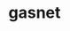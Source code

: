 ---
title: "gasnet"
layout: cache
categories: [package, develop]
meta: {"compilers": ["gcc@11.4.0", "intel-oneapi-compilers@2025.1.0"], "num_specs": 157, "num_specs_by_stack": {"e4s": 7, "e4s-neoverse-v2": 17, "e4s-oneapi": 53, "e4s-rocm-external": 81, "root": 157}, "oss": ["ubuntu22.04"], "platforms": ["linux"], "stacks": ["e4s", "e4s-neoverse-v2", "e4s-oneapi", "e4s-rocm-external", "root"], "targets": ["neoverse_v2", "x86_64_v3"], "versions": ["2024.5.0", "2025.2.0-snapshot", "2025.8.0"]}
spec_details: [{"compiler": "intel-oneapi-compilers@2025.1.0", "hash": "22eg5vpf6urbfp6z2fihg6r4qxluxnos", "os": "ubuntu22.04", "platform": "linux", "size": "-", "stacks": ["e4s-oneapi", "root"], "target": "x86_64_v3", "variants": ["build_system=generic", "conduits:=smp", "~cuda", "~debug", "~level_zero", "~rocm"], "versions": ["2025.2.0-snapshot"]}, {"compiler": "intel-oneapi-compilers@2025.1.0", "hash": "24vzedkltyiaw4dlecwkbfsk6fzpfelq", "os": "ubuntu22.04", "platform": "linux", "size": "-", "stacks": ["e4s-oneapi", "root"], "target": "x86_64_v3", "variants": ["build_system=generic", "commit=e2fdece76d86d7b4fa090fbff9b46eb98ce97177", "conduits:=smp", "~cuda", "~debug", "~level_zero", "~rocm"], "versions": ["2025.2.0-snapshot"]}, {"compiler": "intel-oneapi-compilers@2025.1.0", "hash": "25kua3fnxo63jjdd7ue2ggt2kzo6qg2w", "os": "ubuntu22.04", "platform": "linux", "size": "-", "stacks": ["e4s-oneapi", "root"], "target": "x86_64_v3", "variants": ["build_system=generic", "conduits:=smp", "~cuda", "~debug", "~level_zero", "~rocm"], "versions": ["2025.2.0-snapshot"]}, {"compiler": "gcc@11.4.0", "hash": "2afkfgywcfjuiemsddwiu27jlin3xhxe", "os": "ubuntu22.04", "platform": "linux", "size": "-", "stacks": ["e4s-rocm-external", "root"], "target": "x86_64_v3", "variants": ["amdgpu_target:=gfx908", "build_system=generic", "commit=e2fdece76d86d7b4fa090fbff9b46eb98ce97177", "conduits:=smp", "~cuda", "~debug", "~level_zero", "+rocm"], "versions": ["2025.2.0-snapshot"]}, {"compiler": "gcc@11.4.0", "hash": "2fxzuwrrq2vrzmciz5rmfwl5tdgd6pg3", "os": "ubuntu22.04", "platform": "linux", "size": "-", "stacks": ["e4s-rocm-external", "root"], "target": "x86_64_v3", "variants": ["amdgpu_target:=gfx90a", "build_system=generic", "conduits:=smp", "~cuda", "~debug", "~level_zero", "+rocm"], "versions": ["2025.2.0-snapshot"]}, {"compiler": "gcc@11.4.0", "hash": "2g22vfaq2fzdezhinowf3kozvyowemyn", "os": "ubuntu22.04", "platform": "linux", "size": "-", "stacks": ["e4s-neoverse-v2", "root"], "target": "neoverse_v2", "variants": ["build_system=generic", "conduits:=none", "~cuda", "~debug", "~level_zero", "~rocm"], "versions": ["2024.5.0"]}, {"compiler": "gcc@11.4.0", "hash": "2jikyksxpgysmpsug26xl3vof4eqbt3i", "os": "ubuntu22.04", "platform": "linux", "size": "-", "stacks": ["e4s-neoverse-v2", "root"], "target": "neoverse_v2", "variants": ["build_system=generic", "conduits:=none", "~cuda", "~debug", "~level_zero", "~rocm"], "versions": ["2024.5.0"]}, {"compiler": "gcc@11.4.0", "hash": "2lcr5zxu73p2euuidkehrnt2gbze4azf", "os": "ubuntu22.04", "platform": "linux", "size": "-", "stacks": ["e4s-rocm-external", "root"], "target": "x86_64_v3", "variants": ["amdgpu_target:=gfx90a", "build_system=generic", "conduits:=smp", "~cuda", "~debug", "~level_zero", "+rocm"], "versions": ["2025.8.0"]}, {"compiler": "gcc@11.4.0", "hash": "2prqf3pnkrl3m4uq66nr2xxmix43hwky", "os": "ubuntu22.04", "platform": "linux", "size": "-", "stacks": ["e4s-rocm-external", "root"], "target": "x86_64_v3", "variants": ["amdgpu_target:=gfx90a", "build_system=generic", "commit=e2fdece76d86d7b4fa090fbff9b46eb98ce97177", "conduits:=smp", "~cuda", "~debug", "~level_zero", "+rocm"], "versions": ["2025.2.0-snapshot"]}, {"compiler": "gcc@11.4.0", "hash": "2ryzxijriyty3ltsqt2opwqyku25p7b2", "os": "ubuntu22.04", "platform": "linux", "size": "-", "stacks": ["e4s-rocm-external", "root"], "target": "x86_64_v3", "variants": ["amdgpu_target:=gfx908", "build_system=generic", "conduits:=smp", "~cuda", "~debug", "~level_zero", "+rocm"], "versions": ["2025.2.0-snapshot"]}, {"compiler": "gcc@11.4.0", "hash": "2uidz3o63pt6kh23d6fn6tq2ebjcj5o4", "os": "ubuntu22.04", "platform": "linux", "size": "-", "stacks": ["e4s-neoverse-v2", "root"], "target": "neoverse_v2", "variants": ["build_system=generic", "conduits:=none", "~cuda", "~debug", "~level_zero", "~rocm"], "versions": ["2024.5.0"]}, {"compiler": "intel-oneapi-compilers@2025.1.0", "hash": "2ym76m6e5q3zi4yexdtiomhaqs2r5yph", "os": "ubuntu22.04", "platform": "linux", "size": "-", "stacks": ["e4s-oneapi", "root"], "target": "x86_64_v3", "variants": ["build_system=generic", "conduits:=none", "~cuda", "~debug", "~level_zero", "~rocm"], "versions": ["2024.5.0"]}, {"compiler": "intel-oneapi-compilers@2025.1.0", "hash": "3guicxwfefgs3zybvifl5bl22fbo7xe5", "os": "ubuntu22.04", "platform": "linux", "size": "-", "stacks": ["e4s-oneapi", "root"], "target": "x86_64_v3", "variants": ["build_system=generic", "conduits:=none", "~cuda", "~debug", "~level_zero", "~rocm"], "versions": ["2024.5.0"]}, {"compiler": "gcc@11.4.0", "hash": "3se32jlebkbaauiatneaibt2nvk56dt6", "os": "ubuntu22.04", "platform": "linux", "size": "-", "stacks": ["e4s", "root"], "target": "x86_64_v3", "variants": ["amdgpu_target:=gfx90a", "build_system=generic", "conduits:=smp", "~cuda", "~debug", "~level_zero", "+rocm"], "versions": ["2025.8.0"]}, {"compiler": "gcc@11.4.0", "hash": "3ulssyjdjdie5z25sgw3iijhk4v27nty", "os": "ubuntu22.04", "platform": "linux", "size": "-", "stacks": ["e4s-rocm-external", "root"], "target": "x86_64_v3", "variants": ["amdgpu_target:=gfx908", "build_system=generic", "conduits:=smp", "~cuda", "~debug", "~level_zero", "+rocm"], "versions": ["2025.2.0-snapshot"]}, {"compiler": "gcc@11.4.0", "hash": "3vddnyvdn4pojuhl55baliolmblkjdvt", "os": "ubuntu22.04", "platform": "linux", "size": "-", "stacks": ["e4s-rocm-external", "root"], "target": "x86_64_v3", "variants": ["amdgpu_target:=gfx908", "build_system=generic", "conduits:=smp", "~cuda", "~debug", "~level_zero", "+rocm"], "versions": ["2025.8.0"]}, {"compiler": "gcc@11.4.0", "hash": "3y3tjetfhjonykw5sqtwmq32f664hrli", "os": "ubuntu22.04", "platform": "linux", "size": "-", "stacks": ["e4s-rocm-external", "root"], "target": "x86_64_v3", "variants": ["amdgpu_target:=gfx90a", "build_system=generic", "conduits:=smp", "~cuda", "~debug", "~level_zero", "+rocm"], "versions": ["2025.2.0-snapshot"]}, {"compiler": "intel-oneapi-compilers@2025.1.0", "hash": "47t4rfybljwbvq3zt67eqgsbg5d7yhrr", "os": "ubuntu22.04", "platform": "linux", "size": "-", "stacks": ["e4s-oneapi", "root"], "target": "x86_64_v3", "variants": ["build_system=generic", "conduits:=none", "~cuda", "~debug", "~level_zero", "~rocm"], "versions": ["2024.5.0"]}, {"compiler": "gcc@11.4.0", "hash": "4a4j6t2ad6mfqdc2tzvkphzmbd2wl3g5", "os": "ubuntu22.04", "platform": "linux", "size": "-", "stacks": ["e4s-rocm-external", "root"], "target": "x86_64_v3", "variants": ["build_system=generic", "conduits:=none", "~cuda", "~debug", "~level_zero", "~rocm"], "versions": ["2024.5.0"]}, {"compiler": "gcc@11.4.0", "hash": "4baggkkhn7sef3vr3ngdd5mc4quf5ouw", "os": "ubuntu22.04", "platform": "linux", "size": "-", "stacks": ["e4s-rocm-external", "root"], "target": "x86_64_v3", "variants": ["amdgpu_target:=gfx908", "build_system=generic", "conduits:=smp", "~cuda", "~debug", "~level_zero", "+rocm"], "versions": ["2025.2.0-snapshot"]}, {"compiler": "gcc@11.4.0", "hash": "4vnv2eehqm66gyd4btoxpoj3pazt7kue", "os": "ubuntu22.04", "platform": "linux", "size": "-", "stacks": ["e4s-rocm-external", "root"], "target": "x86_64_v3", "variants": ["amdgpu_target:=gfx90a", "build_system=generic", "commit=e2fdece76d86d7b4fa090fbff9b46eb98ce97177", "conduits:=smp", "~cuda", "~debug", "~level_zero", "+rocm"], "versions": ["2025.2.0-snapshot"]}, {"compiler": "gcc@11.4.0", "hash": "4wpstmncu2v6xrcfiukdcy2h5jnsagiq", "os": "ubuntu22.04", "platform": "linux", "size": "-", "stacks": ["e4s-rocm-external", "root"], "target": "x86_64_v3", "variants": ["amdgpu_target:=gfx90a", "build_system=generic", "commit=e2fdece76d86d7b4fa090fbff9b46eb98ce97177", "conduits:=smp", "~cuda", "~debug", "~level_zero", "+rocm"], "versions": ["2025.2.0-snapshot"]}, {"compiler": "gcc@11.4.0", "hash": "4wuf54pcecefz6fbc6bwviqeygdhnvs4", "os": "ubuntu22.04", "platform": "linux", "size": "-", "stacks": ["e4s-rocm-external", "root"], "target": "x86_64_v3", "variants": ["amdgpu_target:=gfx908", "build_system=generic", "commit=e2fdece76d86d7b4fa090fbff9b46eb98ce97177", "conduits:=smp", "~cuda", "~debug", "~level_zero", "+rocm"], "versions": ["2025.2.0-snapshot"]}, {"compiler": "gcc@11.4.0", "hash": "5mxvbdfo4qxnluamvkgrvlwis54dzfyz", "os": "ubuntu22.04", "platform": "linux", "size": "-", "stacks": ["e4s-rocm-external", "root"], "target": "x86_64_v3", "variants": ["amdgpu_target:=gfx908", "build_system=generic", "conduits:=smp", "~cuda", "~debug", "~level_zero", "+rocm"], "versions": ["2025.2.0-snapshot"]}, {"compiler": "gcc@11.4.0", "hash": "5nhpxo27yi6ozpcdiwohwjo7fct232os", "os": "ubuntu22.04", "platform": "linux", "size": "-", "stacks": ["e4s-rocm-external", "root"], "target": "x86_64_v3", "variants": ["build_system=generic", "conduits:=none", "~cuda", "~debug", "~level_zero", "~rocm"], "versions": ["2024.5.0"]}, {"compiler": "gcc@11.4.0", "hash": "5wm3s6zbs4ub4cufe3o5iy4i2s4uite2", "os": "ubuntu22.04", "platform": "linux", "size": "-", "stacks": ["e4s-rocm-external", "root"], "target": "x86_64_v3", "variants": ["amdgpu_target:=gfx908", "build_system=generic", "conduits:=smp", "~cuda", "~debug", "~level_zero", "+rocm"], "versions": ["2025.8.0"]}, {"compiler": "intel-oneapi-compilers@2025.1.0", "hash": "5wwe267yqigcuepsh7az56mxwxgqxsyu", "os": "ubuntu22.04", "platform": "linux", "size": "-", "stacks": ["e4s-oneapi", "root"], "target": "x86_64_v3", "variants": ["build_system=generic", "conduits:=none", "~cuda", "~debug", "~level_zero", "~rocm"], "versions": ["2024.5.0"]}, {"compiler": "intel-oneapi-compilers@2025.1.0", "hash": "63su75wxgyaerbg2jztme5r74cpzdh35", "os": "ubuntu22.04", "platform": "linux", "size": "-", "stacks": ["e4s-oneapi", "root"], "target": "x86_64_v3", "variants": ["build_system=generic", "commit=e2fdece76d86d7b4fa090fbff9b46eb98ce97177", "conduits:=smp", "~cuda", "~debug", "~level_zero", "~rocm"], "versions": ["2025.2.0-snapshot"]}, {"compiler": "intel-oneapi-compilers@2025.1.0", "hash": "63wkrjjzbuzmq7zy62ldxjapapx7nzxv", "os": "ubuntu22.04", "platform": "linux", "size": "-", "stacks": ["e4s-oneapi", "root"], "target": "x86_64_v3", "variants": ["build_system=generic", "conduits:=smp", "~cuda", "~debug", "~level_zero", "~rocm"], "versions": ["2025.2.0-snapshot"]}, {"compiler": "gcc@11.4.0", "hash": "65vqy4mnhz4o6llacmztm4gylk44wxo2", "os": "ubuntu22.04", "platform": "linux", "size": "-", "stacks": ["e4s-rocm-external", "root"], "target": "x86_64_v3", "variants": ["amdgpu_target:=gfx908", "build_system=generic", "commit=e2fdece76d86d7b4fa090fbff9b46eb98ce97177", "conduits:=smp", "~cuda", "~debug", "~level_zero", "+rocm"], "versions": ["2025.2.0-snapshot"]}, {"compiler": "gcc@11.4.0", "hash": "6ac6zxn24edmjmimcvlyzmu3rmjxmotq", "os": "ubuntu22.04", "platform": "linux", "size": "-", "stacks": ["e4s-rocm-external", "root"], "target": "x86_64_v3", "variants": ["build_system=generic", "conduits:=none", "~cuda", "~debug", "~level_zero", "~rocm"], "versions": ["2024.5.0"]}, {"compiler": "gcc@11.4.0", "hash": "6bncrt5htzn32dhdxikvzebv5flqxph5", "os": "ubuntu22.04", "platform": "linux", "size": "-", "stacks": ["e4s-rocm-external", "root"], "target": "x86_64_v3", "variants": ["amdgpu_target:=gfx90a", "build_system=generic", "commit=e2fdece76d86d7b4fa090fbff9b46eb98ce97177", "conduits:=smp", "~cuda", "~debug", "~level_zero", "+rocm"], "versions": ["2025.2.0-snapshot"]}, {"compiler": "gcc@11.4.0", "hash": "6c3moix75wme5cvldjcppelrxhxkxpbr", "os": "ubuntu22.04", "platform": "linux", "size": "-", "stacks": ["e4s-rocm-external", "root"], "target": "x86_64_v3", "variants": ["amdgpu_target:=gfx908", "build_system=generic", "commit=e2fdece76d86d7b4fa090fbff9b46eb98ce97177", "conduits:=smp", "~cuda", "~debug", "~level_zero", "+rocm"], "versions": ["2025.2.0-snapshot"]}, {"compiler": "gcc@11.4.0", "hash": "6pe7blq2bqpb7e6s2ztur2hlzuu3qszm", "os": "ubuntu22.04", "platform": "linux", "size": "-", "stacks": ["e4s-rocm-external", "root"], "target": "x86_64_v3", "variants": ["amdgpu_target:=gfx90a", "build_system=generic", "conduits:=smp", "~cuda", "~debug", "~level_zero", "+rocm"], "versions": ["2025.8.0"]}, {"compiler": "intel-oneapi-compilers@2025.1.0", "hash": "6pmhf7uzfv4ak3xdzdzyqk4ryi63o2s4", "os": "ubuntu22.04", "platform": "linux", "size": "-", "stacks": ["e4s-oneapi", "root"], "target": "x86_64_v3", "variants": ["build_system=generic", "conduits:=none", "~cuda", "~debug", "~level_zero", "~rocm"], "versions": ["2024.5.0"]}, {"compiler": "gcc@11.4.0", "hash": "7vzj3liozhuwxjsnne2gv5zdf7ff4lbs", "os": "ubuntu22.04", "platform": "linux", "size": "-", "stacks": ["e4s-rocm-external", "root"], "target": "x86_64_v3", "variants": ["amdgpu_target:=gfx90a", "build_system=generic", "conduits:=smp", "~cuda", "~debug", "~level_zero", "+rocm"], "versions": ["2025.2.0-snapshot"]}, {"compiler": "intel-oneapi-compilers@2025.1.0", "hash": "a5hipchtueezgassdbl3hcaddtxoz6wp", "os": "ubuntu22.04", "platform": "linux", "size": "-", "stacks": ["e4s-oneapi", "root"], "target": "x86_64_v3", "variants": ["build_system=generic", "conduits:=smp", "~cuda", "~debug", "~level_zero", "~rocm"], "versions": ["2025.2.0-snapshot"]}, {"compiler": "gcc@11.4.0", "hash": "a6bwpodjapbny2tbi7uhytsrmqfq6nh3", "os": "ubuntu22.04", "platform": "linux", "size": "-", "stacks": ["e4s-rocm-external", "root"], "target": "x86_64_v3", "variants": ["amdgpu_target:=gfx90a", "build_system=generic", "commit=e2fdece76d86d7b4fa090fbff9b46eb98ce97177", "conduits:=smp", "~cuda", "~debug", "~level_zero", "+rocm"], "versions": ["2025.2.0-snapshot"]}, {"compiler": "intel-oneapi-compilers@2025.1.0", "hash": "ab2n3mmnwxtvaqznccbkq73w256jak7e", "os": "ubuntu22.04", "platform": "linux", "size": "-", "stacks": ["e4s-oneapi", "root"], "target": "x86_64_v3", "variants": ["build_system=generic", "conduits:=none", "~cuda", "~debug", "~level_zero", "~rocm"], "versions": ["2024.5.0"]}, {"compiler": "gcc@11.4.0", "hash": "afljjyfda7xxaelac42ztfypf2cgopk6", "os": "ubuntu22.04", "platform": "linux", "size": "-", "stacks": ["e4s-rocm-external", "root"], "target": "x86_64_v3", "variants": ["amdgpu_target:=gfx90a", "build_system=generic", "conduits:=smp", "~cuda", "~debug", "~level_zero", "+rocm"], "versions": ["2025.2.0-snapshot"]}, {"compiler": "intel-oneapi-compilers@2025.1.0", "hash": "atqmdfrfbvlq2kgpu63rdyegqkjywfxv", "os": "ubuntu22.04", "platform": "linux", "size": "-", "stacks": ["e4s-oneapi", "root"], "target": "x86_64_v3", "variants": ["build_system=generic", "commit=e2fdece76d86d7b4fa090fbff9b46eb98ce97177", "conduits:=smp", "~cuda", "~debug", "~level_zero", "~rocm"], "versions": ["2025.2.0-snapshot"]}, {"compiler": "gcc@11.4.0", "hash": "bixtt3v2g4dnrwu2ndyibqzwoner2e27", "os": "ubuntu22.04", "platform": "linux", "size": "-", "stacks": ["e4s-neoverse-v2", "root"], "target": "neoverse_v2", "variants": ["build_system=generic", "conduits:=none", "~cuda", "~debug", "~level_zero", "~rocm"], "versions": ["2024.5.0"]}, {"compiler": "gcc@11.4.0", "hash": "bkw7alsrdxajuc5xctnkjiovgyi6rulv", "os": "ubuntu22.04", "platform": "linux", "size": "-", "stacks": ["e4s-rocm-external", "root"], "target": "x86_64_v3", "variants": ["amdgpu_target:=gfx90a", "build_system=generic", "conduits:=smp", "~cuda", "~debug", "~level_zero", "+rocm"], "versions": ["2025.2.0-snapshot"]}, {"compiler": "gcc@11.4.0", "hash": "bua7h7ww5hmcnksm4qjxzgej6tzsnxz5", "os": "ubuntu22.04", "platform": "linux", "size": "-", "stacks": ["e4s-rocm-external", "root"], "target": "x86_64_v3", "variants": ["amdgpu_target:=gfx90a", "build_system=generic", "conduits:=smp", "~cuda", "~debug", "~level_zero", "+rocm"], "versions": ["2025.8.0"]}, {"compiler": "intel-oneapi-compilers@2025.1.0", "hash": "bvbwnpva73m4z5i2c6a54wuaqfmrh4vc", "os": "ubuntu22.04", "platform": "linux", "size": "-", "stacks": ["e4s-oneapi", "root"], "target": "x86_64_v3", "variants": ["build_system=generic", "conduits:=smp", "~cuda", "~debug", "~level_zero", "~rocm"], "versions": ["2025.8.0"]}, {"compiler": "gcc@11.4.0", "hash": "c3cdgodr2dfzva7blwjaenkogros7vs4", "os": "ubuntu22.04", "platform": "linux", "size": "-", "stacks": ["e4s-rocm-external", "root"], "target": "x86_64_v3", "variants": ["amdgpu_target:=gfx908", "build_system=generic", "commit=e2fdece76d86d7b4fa090fbff9b46eb98ce97177", "conduits:=smp", "~cuda", "~debug", "~level_zero", "+rocm"], "versions": ["2025.2.0-snapshot"]}, {"compiler": "intel-oneapi-compilers@2025.1.0", "hash": "cjzfwqk4mm5pbx45mrjvd44ec4p4aavh", "os": "ubuntu22.04", "platform": "linux", "size": "-", "stacks": ["e4s-oneapi", "root"], "target": "x86_64_v3", "variants": ["build_system=generic", "conduits:=none", "~cuda", "~debug", "~level_zero", "~rocm"], "versions": ["2024.5.0"]}, {"compiler": "intel-oneapi-compilers@2025.1.0", "hash": "cmctguxvaquy3zxj4mn36cv2f5lrrexp", "os": "ubuntu22.04", "platform": "linux", "size": "-", "stacks": ["e4s-oneapi", "root"], "target": "x86_64_v3", "variants": ["build_system=generic", "conduits:=none", "~cuda", "~debug", "~level_zero", "~rocm"], "versions": ["2024.5.0"]}, {"compiler": "intel-oneapi-compilers@2025.1.0", "hash": "cnvdz26rsbfhfyxrmxffqkpyrnn264vk", "os": "ubuntu22.04", "platform": "linux", "size": "-", "stacks": ["e4s-oneapi", "root"], "target": "x86_64_v3", "variants": ["build_system=generic", "conduits:=none", "~cuda", "~debug", "~level_zero", "~rocm"], "versions": ["2024.5.0"]}, {"compiler": "gcc@11.4.0", "hash": "cy45hix5lwata6vh2kxqwvqcxclxkgs5", "os": "ubuntu22.04", "platform": "linux", "size": "-", "stacks": ["e4s-neoverse-v2", "root"], "target": "neoverse_v2", "variants": ["build_system=generic", "conduits:=none", "~cuda", "~debug", "~level_zero", "~rocm"], "versions": ["2024.5.0"]}, {"compiler": "intel-oneapi-compilers@2025.1.0", "hash": "d3gxizyxtbsfzqwcs3b4dofbsfil5klj", "os": "ubuntu22.04", "platform": "linux", "size": "-", "stacks": ["e4s-oneapi", "root"], "target": "x86_64_v3", "variants": ["build_system=generic", "conduits:=none", "~cuda", "~debug", "~level_zero", "~rocm"], "versions": ["2024.5.0"]}, {"compiler": "intel-oneapi-compilers@2025.1.0", "hash": "dgag3rmf4tncvmkjakvos5ttwjefvogo", "os": "ubuntu22.04", "platform": "linux", "size": "-", "stacks": ["e4s-oneapi", "root"], "target": "x86_64_v3", "variants": ["build_system=generic", "conduits:=none", "~cuda", "~debug", "~level_zero", "~rocm"], "versions": ["2024.5.0"]}, {"compiler": "gcc@11.4.0", "hash": "djc47hnkypmewuwgcab67qczx3veccpj", "os": "ubuntu22.04", "platform": "linux", "size": "-", "stacks": ["e4s-rocm-external", "root"], "target": "x86_64_v3", "variants": ["amdgpu_target:=gfx908", "build_system=generic", "commit=e2fdece76d86d7b4fa090fbff9b46eb98ce97177", "conduits:=smp", "~cuda", "~debug", "~level_zero", "+rocm"], "versions": ["2025.2.0-snapshot"]}, {"compiler": "gcc@11.4.0", "hash": "douwcszzz4wki5btsokwlhu32dqyhnmb", "os": "ubuntu22.04", "platform": "linux", "size": "-", "stacks": ["e4s-rocm-external", "root"], "target": "x86_64_v3", "variants": ["build_system=generic", "conduits:=none", "~cuda", "~debug", "~level_zero", "~rocm"], "versions": ["2024.5.0"]}, {"compiler": "gcc@11.4.0", "hash": "dxq36243jchcssiepww3ur2fdz7yh5cl", "os": "ubuntu22.04", "platform": "linux", "size": "-", "stacks": ["e4s-neoverse-v2", "root"], "target": "neoverse_v2", "variants": ["build_system=generic", "conduits:=none", "~cuda", "~debug", "~level_zero", "~rocm"], "versions": ["2024.5.0"]}, {"compiler": "gcc@11.4.0", "hash": "emooddm5b3hdf2satfaabcfko3k2wzdq", "os": "ubuntu22.04", "platform": "linux", "size": "-", "stacks": ["e4s-rocm-external", "root"], "target": "x86_64_v3", "variants": ["amdgpu_target:=gfx908", "build_system=generic", "conduits:=smp", "~cuda", "~debug", "~level_zero", "+rocm"], "versions": ["2025.2.0-snapshot"]}, {"compiler": "gcc@11.4.0", "hash": "erwxpu3jivgytss2wt4lfzt5jad3dccr", "os": "ubuntu22.04", "platform": "linux", "size": "-", "stacks": ["e4s-rocm-external", "root"], "target": "x86_64_v3", "variants": ["amdgpu_target:=gfx90a", "build_system=generic", "conduits:=smp", "~cuda", "~debug", "~level_zero", "+rocm"], "versions": ["2025.2.0-snapshot"]}, {"compiler": "gcc@11.4.0", "hash": "fgjci7jr5ujqkiijrb373brmgp5j7ub5", "os": "ubuntu22.04", "platform": "linux", "size": "-", "stacks": ["e4s-neoverse-v2", "root"], "target": "neoverse_v2", "variants": ["build_system=generic", "conduits:=none", "~cuda", "~debug", "~level_zero", "~rocm"], "versions": ["2024.5.0"]}, {"compiler": "gcc@11.4.0", "hash": "fo6amwvwxbnbcaeljsalphf6c74nlyr6", "os": "ubuntu22.04", "platform": "linux", "size": "-", "stacks": ["e4s-rocm-external", "root"], "target": "x86_64_v3", "variants": ["build_system=generic", "conduits:=none", "~cuda", "~debug", "~level_zero", "~rocm"], "versions": ["2024.5.0"]}, {"compiler": "intel-oneapi-compilers@2025.1.0", "hash": "fomb475kdmszu3bwtus4oaiastgpmgwo", "os": "ubuntu22.04", "platform": "linux", "size": "-", "stacks": ["e4s-oneapi", "root"], "target": "x86_64_v3", "variants": ["build_system=generic", "commit=e2fdece76d86d7b4fa090fbff9b46eb98ce97177", "conduits:=smp", "~cuda", "~debug", "~level_zero", "~rocm"], "versions": ["2025.2.0-snapshot"]}, {"compiler": "gcc@11.4.0", "hash": "fvci6fylxqpuc3zmje33zmrd4hmbjjio", "os": "ubuntu22.04", "platform": "linux", "size": "-", "stacks": ["e4s-rocm-external", "root"], "target": "x86_64_v3", "variants": ["build_system=generic", "conduits:=none", "~cuda", "~debug", "~level_zero", "~rocm"], "versions": ["2024.5.0"]}, {"compiler": "gcc@11.4.0", "hash": "geglm7eoy6vjl22d7hfzfljykhku4dnz", "os": "ubuntu22.04", "platform": "linux", "size": "-", "stacks": ["e4s", "root"], "target": "x86_64_v3", "variants": ["amdgpu_target:=gfx90a", "build_system=generic", "conduits:=smp", "~cuda", "~debug", "~level_zero", "+rocm"], "versions": ["2025.8.0"]}, {"compiler": "gcc@11.4.0", "hash": "gmlbowpzcqlkbz3hycvv3l7h7mhpkuix", "os": "ubuntu22.04", "platform": "linux", "size": "-", "stacks": ["e4s-rocm-external", "root"], "target": "x86_64_v3", "variants": ["build_system=generic", "conduits:=none", "~cuda", "~debug", "~level_zero", "~rocm"], "versions": ["2024.5.0"]}, {"compiler": "intel-oneapi-compilers@2025.1.0", "hash": "gnlvny3kokd3jnrtv4sluifmyr5mgzlt", "os": "ubuntu22.04", "platform": "linux", "size": "-", "stacks": ["e4s-oneapi", "root"], "target": "x86_64_v3", "variants": ["build_system=generic", "conduits:=smp", "~cuda", "~debug", "~level_zero", "~rocm"], "versions": ["2025.2.0-snapshot"]}, {"compiler": "gcc@11.4.0", "hash": "gphvglplmebukjktftfzqc2tvimoi57g", "os": "ubuntu22.04", "platform": "linux", "size": "-", "stacks": ["e4s-rocm-external", "root"], "target": "x86_64_v3", "variants": ["build_system=generic", "conduits:=none", "~cuda", "~debug", "~level_zero", "~rocm"], "versions": ["2024.5.0"]}, {"compiler": "gcc@11.4.0", "hash": "gpquhqu7c4oprtzkmrt3y5xannis4hqh", "os": "ubuntu22.04", "platform": "linux", "size": "-", "stacks": ["e4s-neoverse-v2", "root"], "target": "neoverse_v2", "variants": ["build_system=generic", "conduits:=none", "~cuda", "~debug", "~level_zero", "~rocm"], "versions": ["2024.5.0"]}, {"compiler": "gcc@11.4.0", "hash": "hu3wc6jkcxzca3kreqv5a5uo23d25b24", "os": "ubuntu22.04", "platform": "linux", "size": "-", "stacks": ["e4s-rocm-external", "root"], "target": "x86_64_v3", "variants": ["build_system=generic", "conduits:=none", "~cuda", "~debug", "~level_zero", "~rocm"], "versions": ["2024.5.0"]}, {"compiler": "intel-oneapi-compilers@2025.1.0", "hash": "hufgyl4bpqocrkktkmlr32e3mmus6hvi", "os": "ubuntu22.04", "platform": "linux", "size": "-", "stacks": ["e4s-oneapi", "root"], "target": "x86_64_v3", "variants": ["build_system=generic", "conduits:=smp", "~cuda", "~debug", "~level_zero", "~rocm"], "versions": ["2025.2.0-snapshot"]}, {"compiler": "gcc@11.4.0", "hash": "hz5xba3ihp2pv2qh2qtpjhbhomf4ev3p", "os": "ubuntu22.04", "platform": "linux", "size": "-", "stacks": ["e4s-rocm-external", "root"], "target": "x86_64_v3", "variants": ["amdgpu_target:=gfx908", "build_system=generic", "conduits:=smp", "~cuda", "~debug", "~level_zero", "+rocm"], "versions": ["2025.2.0-snapshot"]}, {"compiler": "intel-oneapi-compilers@2025.1.0", "hash": "ip5zecc5fkg7pvw7utafzorj4zhfszie", "os": "ubuntu22.04", "platform": "linux", "size": "-", "stacks": ["e4s-oneapi", "root"], "target": "x86_64_v3", "variants": ["build_system=generic", "conduits:=smp", "~cuda", "~debug", "~level_zero", "~rocm"], "versions": ["2025.2.0-snapshot"]}, {"compiler": "intel-oneapi-compilers@2025.1.0", "hash": "iqewqspfk7jwxfan2ify7ymfpt6e5hbn", "os": "ubuntu22.04", "platform": "linux", "size": "-", "stacks": ["e4s-oneapi", "root"], "target": "x86_64_v3", "variants": ["build_system=generic", "conduits:=none", "~cuda", "~debug", "~level_zero", "~rocm"], "versions": ["2024.5.0"]}, {"compiler": "intel-oneapi-compilers@2025.1.0", "hash": "j2i5iofhyh4q5xhqf3ys344x5x2rtst6", "os": "ubuntu22.04", "platform": "linux", "size": "-", "stacks": ["e4s-oneapi", "root"], "target": "x86_64_v3", "variants": ["build_system=generic", "commit=e2fdece76d86d7b4fa090fbff9b46eb98ce97177", "conduits:=smp", "~cuda", "~debug", "~level_zero", "~rocm"], "versions": ["2025.2.0-snapshot"]}, {"compiler": "intel-oneapi-compilers@2025.1.0", "hash": "j3rlskcy2xwk43fp3qj5inw74oztzfpl", "os": "ubuntu22.04", "platform": "linux", "size": "-", "stacks": ["e4s-oneapi", "root"], "target": "x86_64_v3", "variants": ["build_system=generic", "conduits:=smp", "~cuda", "~debug", "~level_zero", "~rocm"], "versions": ["2025.2.0-snapshot"]}, {"compiler": "gcc@11.4.0", "hash": "j7ck2424hgjxvhlasyfzkn3tbdhbz6dd", "os": "ubuntu22.04", "platform": "linux", "size": "-", "stacks": ["e4s-rocm-external", "root"], "target": "x86_64_v3", "variants": ["build_system=generic", "conduits:=none", "~cuda", "~debug", "~level_zero", "~rocm"], "versions": ["2024.5.0"]}, {"compiler": "gcc@11.4.0", "hash": "jhcoqik2sj2tctxszm22febgg3onezlg", "os": "ubuntu22.04", "platform": "linux", "size": "-", "stacks": ["e4s-rocm-external", "root"], "target": "x86_64_v3", "variants": ["build_system=generic", "conduits:=none", "~cuda", "~debug", "~level_zero", "~rocm"], "versions": ["2024.5.0"]}, {"compiler": "intel-oneapi-compilers@2025.1.0", "hash": "k2fjsftedqdyxfk3ofkkwy5vvdtqzqzp", "os": "ubuntu22.04", "platform": "linux", "size": "-", "stacks": ["e4s-oneapi", "root"], "target": "x86_64_v3", "variants": ["build_system=generic", "commit=e2fdece76d86d7b4fa090fbff9b46eb98ce97177", "conduits:=smp", "~cuda", "~debug", "~level_zero", "~rocm"], "versions": ["2025.2.0-snapshot"]}, {"compiler": "intel-oneapi-compilers@2025.1.0", "hash": "kfdy5nlgw4flc3fifdx2gwu25invhxvi", "os": "ubuntu22.04", "platform": "linux", "size": "-", "stacks": ["e4s-oneapi", "root"], "target": "x86_64_v3", "variants": ["build_system=generic", "conduits:=none", "~cuda", "~debug", "~level_zero", "~rocm"], "versions": ["2024.5.0"]}, {"compiler": "gcc@11.4.0", "hash": "kfryxnwxnmz3skjstkhejar2xci5zz2s", "os": "ubuntu22.04", "platform": "linux", "size": "-", "stacks": ["e4s-neoverse-v2", "root"], "target": "neoverse_v2", "variants": ["build_system=generic", "conduits:=none", "~cuda", "~debug", "~level_zero", "~rocm"], "versions": ["2025.8.0"]}, {"compiler": "intel-oneapi-compilers@2025.1.0", "hash": "kmwdxmqwslc5o5yorzqeggco6sdid674", "os": "ubuntu22.04", "platform": "linux", "size": "-", "stacks": ["e4s-oneapi", "root"], "target": "x86_64_v3", "variants": ["build_system=generic", "conduits:=smp", "~cuda", "~debug", "~level_zero", "~rocm"], "versions": ["2025.2.0-snapshot"]}, {"compiler": "gcc@11.4.0", "hash": "kri7suwxvh3qzyodn3dgqtacmxutdqbr", "os": "ubuntu22.04", "platform": "linux", "size": "-", "stacks": ["e4s-neoverse-v2", "root"], "target": "neoverse_v2", "variants": ["build_system=generic", "conduits:=none", "~cuda", "~debug", "~level_zero", "~rocm"], "versions": ["2024.5.0"]}, {"compiler": "gcc@11.4.0", "hash": "ljpaq65clbmd4rxq6pxymbajhmpsgbyz", "os": "ubuntu22.04", "platform": "linux", "size": "-", "stacks": ["e4s-rocm-external", "root"], "target": "x86_64_v3", "variants": ["amdgpu_target:=gfx908", "build_system=generic", "conduits:=smp", "~cuda", "~debug", "~level_zero", "+rocm"], "versions": ["2025.2.0-snapshot"]}, {"compiler": "intel-oneapi-compilers@2025.1.0", "hash": "llqlguepeljqd65hazaraw7szdrmhjkr", "os": "ubuntu22.04", "platform": "linux", "size": "-", "stacks": ["e4s-oneapi", "root"], "target": "x86_64_v3", "variants": ["build_system=generic", "conduits:=none", "~cuda", "~debug", "~level_zero", "~rocm"], "versions": ["2024.5.0"]}, {"compiler": "gcc@11.4.0", "hash": "lplr63bztet3ch7fkbx3xawb537lfcc2", "os": "ubuntu22.04", "platform": "linux", "size": "-", "stacks": ["e4s-rocm-external", "root"], "target": "x86_64_v3", "variants": ["amdgpu_target:=gfx908", "build_system=generic", "conduits:=smp", "~cuda", "~debug", "~level_zero", "+rocm"], "versions": ["2025.2.0-snapshot"]}, {"compiler": "intel-oneapi-compilers@2025.1.0", "hash": "ltshkg37ernmu2nxblfidfkk73ojvtnl", "os": "ubuntu22.04", "platform": "linux", "size": "-", "stacks": ["e4s-oneapi", "root"], "target": "x86_64_v3", "variants": ["build_system=generic", "conduits:=smp", "~cuda", "~debug", "~level_zero", "~rocm"], "versions": ["2025.2.0-snapshot"]}, {"compiler": "gcc@11.4.0", "hash": "lturkqn43qlk4ac7ojevdpjohogzlv4j", "os": "ubuntu22.04", "platform": "linux", "size": "-", "stacks": ["e4s-rocm-external", "root"], "target": "x86_64_v3", "variants": ["amdgpu_target:=gfx908", "build_system=generic", "commit=e2fdece76d86d7b4fa090fbff9b46eb98ce97177", "conduits:=smp", "~cuda", "~debug", "~level_zero", "+rocm"], "versions": ["2025.2.0-snapshot"]}, {"compiler": "intel-oneapi-compilers@2025.1.0", "hash": "lynhtefgwneyl4bawk43unu5qk3p6ibu", "os": "ubuntu22.04", "platform": "linux", "size": "-", "stacks": ["e4s-oneapi", "root"], "target": "x86_64_v3", "variants": ["build_system=generic", "commit=e2fdece76d86d7b4fa090fbff9b46eb98ce97177", "conduits:=smp", "~cuda", "~debug", "~level_zero", "~rocm"], "versions": ["2025.2.0-snapshot"]}, {"compiler": "intel-oneapi-compilers@2025.1.0", "hash": "m2e2dw54fysoywfenc4d4mqq7mrwl44l", "os": "ubuntu22.04", "platform": "linux", "size": "-", "stacks": ["e4s-oneapi", "root"], "target": "x86_64_v3", "variants": ["build_system=generic", "conduits:=smp", "~cuda", "~debug", "~level_zero", "~rocm"], "versions": ["2025.2.0-snapshot"]}, {"compiler": "gcc@11.4.0", "hash": "mkrsu2gd5v3lp7gy2bp6msmvhkhgidoh", "os": "ubuntu22.04", "platform": "linux", "size": "-", "stacks": ["e4s", "root"], "target": "x86_64_v3", "variants": ["amdgpu_target:=gfx90a", "build_system=generic", "conduits:=smp", "~cuda", "~debug", "~level_zero", "+rocm"], "versions": ["2025.8.0"]}, {"compiler": "gcc@11.4.0", "hash": "mlwepgbljt5vtxe2juzirbowiwz3jcxk", "os": "ubuntu22.04", "platform": "linux", "size": "-", "stacks": ["e4s-rocm-external", "root"], "target": "x86_64_v3", "variants": ["amdgpu_target:=gfx908", "build_system=generic", "commit=e2fdece76d86d7b4fa090fbff9b46eb98ce97177", "conduits:=smp", "~cuda", "~debug", "~level_zero", "+rocm"], "versions": ["2025.2.0-snapshot"]}, {"compiler": "intel-oneapi-compilers@2025.1.0", "hash": "mmqa6yxmthoaob6rz5t64hv2m5smbwzp", "os": "ubuntu22.04", "platform": "linux", "size": "-", "stacks": ["e4s-oneapi", "root"], "target": "x86_64_v3", "variants": ["build_system=generic", "conduits:=none", "~cuda", "~debug", "~level_zero", "~rocm"], "versions": ["2024.5.0"]}, {"compiler": "gcc@11.4.0", "hash": "moycvbp2rmzt726oyqftaiiw4dj2c3eb", "os": "ubuntu22.04", "platform": "linux", "size": "-", "stacks": ["e4s-rocm-external", "root"], "target": "x86_64_v3", "variants": ["build_system=generic", "conduits:=none", "~cuda", "~debug", "~level_zero", "~rocm"], "versions": ["2024.5.0"]}, {"compiler": "intel-oneapi-compilers@2025.1.0", "hash": "nbefxlgmneeyjgdkpkcdj2rcmsxzg4vf", "os": "ubuntu22.04", "platform": "linux", "size": "-", "stacks": ["e4s-oneapi", "root"], "target": "x86_64_v3", "variants": ["build_system=generic", "commit=e2fdece76d86d7b4fa090fbff9b46eb98ce97177", "conduits:=smp", "~cuda", "~debug", "~level_zero", "~rocm"], "versions": ["2025.2.0-snapshot"]}, {"compiler": "gcc@11.4.0", "hash": "nd2qjgwj6nivcq5edujwlmv4gqxr57ie", "os": "ubuntu22.04", "platform": "linux", "size": "-", "stacks": ["e4s-rocm-external", "root"], "target": "x86_64_v3", "variants": ["build_system=generic", "conduits:=none", "~cuda", "~debug", "~level_zero", "~rocm"], "versions": ["2024.5.0"]}, {"compiler": "intel-oneapi-compilers@2025.1.0", "hash": "ndmfl2qep5vzxcdp3fg5q6tyl7a5zcd4", "os": "ubuntu22.04", "platform": "linux", "size": "-", "stacks": ["e4s-oneapi", "root"], "target": "x86_64_v3", "variants": ["build_system=generic", "conduits:=smp", "~cuda", "~debug", "~level_zero", "~rocm"], "versions": ["2025.2.0-snapshot"]}, {"compiler": "gcc@11.4.0", "hash": "nnxxy37rbcrd4z63i37lmlr3dzo5ipfz", "os": "ubuntu22.04", "platform": "linux", "size": "-", "stacks": ["e4s-rocm-external", "root"], "target": "x86_64_v3", "variants": ["amdgpu_target:=gfx90a", "build_system=generic", "conduits:=smp", "~cuda", "~debug", "~level_zero", "+rocm"], "versions": ["2025.2.0-snapshot"]}, {"compiler": "gcc@11.4.0", "hash": "o23tjk5hdc3paxw7logei5weoevgaxyl", "os": "ubuntu22.04", "platform": "linux", "size": "-", "stacks": ["e4s-rocm-external", "root"], "target": "x86_64_v3", "variants": ["amdgpu_target:=gfx908", "build_system=generic", "conduits:=smp", "~cuda", "~debug", "~level_zero", "+rocm"], "versions": ["2025.8.0"]}, {"compiler": "intel-oneapi-compilers@2025.1.0", "hash": "ojg6ujcdtxirozxlyrhlilkd2mmlsy4r", "os": "ubuntu22.04", "platform": "linux", "size": "-", "stacks": ["e4s-oneapi", "root"], "target": "x86_64_v3", "variants": ["build_system=generic", "commit=e2fdece76d86d7b4fa090fbff9b46eb98ce97177", "conduits:=smp", "~cuda", "~debug", "~level_zero", "~rocm"], "versions": ["2025.2.0-snapshot"]}, {"compiler": "gcc@11.4.0", "hash": "ooxjt32ncwyvuiulft2hmhtvczcvarvr", "os": "ubuntu22.04", "platform": "linux", "size": "-", "stacks": ["e4s-rocm-external", "root"], "target": "x86_64_v3", "variants": ["amdgpu_target:=gfx908", "build_system=generic", "commit=e2fdece76d86d7b4fa090fbff9b46eb98ce97177", "conduits:=smp", "~cuda", "~debug", "~level_zero", "+rocm"], "versions": ["2025.2.0-snapshot"]}, {"compiler": "gcc@11.4.0", "hash": "oqqe3lea4pv4ydxecarkvptji3l47hpo", "os": "ubuntu22.04", "platform": "linux", "size": "-", "stacks": ["e4s-rocm-external", "root"], "target": "x86_64_v3", "variants": ["amdgpu_target:=gfx908", "build_system=generic", "conduits:=smp", "~cuda", "~debug", "~level_zero", "+rocm"], "versions": ["2025.2.0-snapshot"]}, {"compiler": "gcc@11.4.0", "hash": "orib63wcpl5qxv4xw5jihcggi4gpd23q", "os": "ubuntu22.04", "platform": "linux", "size": "-", "stacks": ["e4s-rocm-external", "root"], "target": "x86_64_v3", "variants": ["amdgpu_target:=gfx90a", "build_system=generic", "conduits:=smp", "~cuda", "~debug", "~level_zero", "+rocm"], "versions": ["2025.2.0-snapshot"]}, {"compiler": "gcc@11.4.0", "hash": "orr7a73oeopn2b7x4uwkluf4pkynerks", "os": "ubuntu22.04", "platform": "linux", "size": "-", "stacks": ["e4s-rocm-external", "root"], "target": "x86_64_v3", "variants": ["amdgpu_target:=gfx908", "build_system=generic", "commit=e2fdece76d86d7b4fa090fbff9b46eb98ce97177", "conduits:=smp", "~cuda", "~debug", "~level_zero", "+rocm"], "versions": ["2025.2.0-snapshot"]}, {"compiler": "gcc@11.4.0", "hash": "ovbejee736rnqy7m56nkkgk4sebi6jrr", "os": "ubuntu22.04", "platform": "linux", "size": "-", "stacks": ["e4s-rocm-external", "root"], "target": "x86_64_v3", "variants": ["amdgpu_target:=gfx90a", "build_system=generic", "commit=e2fdece76d86d7b4fa090fbff9b46eb98ce97177", "conduits:=smp", "~cuda", "~debug", "~level_zero", "+rocm"], "versions": ["2025.2.0-snapshot"]}, {"compiler": "gcc@11.4.0", "hash": "p3p56pqikypf3uomgxvh3uwiw7j4w4wo", "os": "ubuntu22.04", "platform": "linux", "size": "-", "stacks": ["e4s-rocm-external", "root"], "target": "x86_64_v3", "variants": ["amdgpu_target:=gfx90a", "build_system=generic", "conduits:=smp", "~cuda", "~debug", "~level_zero", "+rocm"], "versions": ["2025.2.0-snapshot"]}, {"compiler": "intel-oneapi-compilers@2025.1.0", "hash": "pfew4m2p3e72h4eqibznki7ibg5ks7kq", "os": "ubuntu22.04", "platform": "linux", "size": "-", "stacks": ["e4s-oneapi", "root"], "target": "x86_64_v3", "variants": ["build_system=generic", "conduits:=none", "~cuda", "~debug", "~level_zero", "~rocm"], "versions": ["2024.5.0"]}, {"compiler": "gcc@11.4.0", "hash": "pqc6sw72qut3ghqbw574qhimh57dkahk", "os": "ubuntu22.04", "platform": "linux", "size": "-", "stacks": ["e4s-neoverse-v2", "root"], "target": "neoverse_v2", "variants": ["build_system=generic", "conduits:=none", "~cuda", "~debug", "~level_zero", "~rocm"], "versions": ["2024.5.0"]}, {"compiler": "gcc@11.4.0", "hash": "pqhuhha2ie2ib7bji57xsoay6xkpc5cj", "os": "ubuntu22.04", "platform": "linux", "size": "-", "stacks": ["e4s", "root"], "target": "x86_64_v3", "variants": ["amdgpu_target:=gfx90a", "build_system=generic", "conduits:=smp", "~cuda", "~debug", "~level_zero", "+rocm"], "versions": ["2025.8.0"]}, {"compiler": "gcc@11.4.0", "hash": "qcnueb7erl44ip5lix53emusux4kqkge", "os": "ubuntu22.04", "platform": "linux", "size": "-", "stacks": ["e4s-rocm-external", "root"], "target": "x86_64_v3", "variants": ["amdgpu_target:=gfx90a", "build_system=generic", "conduits:=smp", "~cuda", "~debug", "~level_zero", "+rocm"], "versions": ["2025.2.0-snapshot"]}, {"compiler": "intel-oneapi-compilers@2025.1.0", "hash": "qpcxwg72fpxnxxcvm5uvks456hj35ejm", "os": "ubuntu22.04", "platform": "linux", "size": "-", "stacks": ["e4s-oneapi", "root"], "target": "x86_64_v3", "variants": ["build_system=generic", "conduits:=smp", "~cuda", "~debug", "~level_zero", "~rocm"], "versions": ["2025.2.0-snapshot"]}, {"compiler": "gcc@11.4.0", "hash": "qshbkxyygbnphemnliizjggxqw3mit4x", "os": "ubuntu22.04", "platform": "linux", "size": "-", "stacks": ["e4s-rocm-external", "root"], "target": "x86_64_v3", "variants": ["amdgpu_target:=gfx908", "build_system=generic", "commit=e2fdece76d86d7b4fa090fbff9b46eb98ce97177", "conduits:=smp", "~cuda", "~debug", "~level_zero", "+rocm"], "versions": ["2025.2.0-snapshot"]}, {"compiler": "intel-oneapi-compilers@2025.1.0", "hash": "r7dpickiolj7fqwv4byhnzcmbbjtvb6f", "os": "ubuntu22.04", "platform": "linux", "size": "-", "stacks": ["e4s-oneapi", "root"], "target": "x86_64_v3", "variants": ["build_system=generic", "conduits:=none", "~cuda", "~debug", "~level_zero", "~rocm"], "versions": ["2024.5.0"]}, {"compiler": "gcc@11.4.0", "hash": "rdsz2ps7onlmbdyl7lc2ve65yblo6vtr", "os": "ubuntu22.04", "platform": "linux", "size": "-", "stacks": ["e4s-rocm-external", "root"], "target": "x86_64_v3", "variants": ["build_system=generic", "conduits:=none", "~cuda", "~debug", "~level_zero", "~rocm"], "versions": ["2024.5.0"]}, {"compiler": "gcc@11.4.0", "hash": "rliqh2cxwxwgey6hgn3oucabsev4sckn", "os": "ubuntu22.04", "platform": "linux", "size": "-", "stacks": ["e4s-rocm-external", "root"], "target": "x86_64_v3", "variants": ["amdgpu_target:=gfx908", "build_system=generic", "conduits:=smp", "~cuda", "~debug", "~level_zero", "+rocm"], "versions": ["2025.2.0-snapshot"]}, {"compiler": "gcc@11.4.0", "hash": "rysmld2wuty4kb42lr7q26t5ojadxkua", "os": "ubuntu22.04", "platform": "linux", "size": "-", "stacks": ["e4s", "e4s-rocm-external", "root"], "target": "x86_64_v3", "variants": ["build_system=generic", "conduits:=none", "~cuda", "~debug", "~level_zero", "~rocm"], "versions": ["2025.8.0"]}, {"compiler": "gcc@11.4.0", "hash": "rytastam7qu7bjdabwffykyp4z7ak7xw", "os": "ubuntu22.04", "platform": "linux", "size": "-", "stacks": ["e4s-rocm-external", "root"], "target": "x86_64_v3", "variants": ["amdgpu_target:=gfx90a", "build_system=generic", "conduits:=smp", "~cuda", "~debug", "~level_zero", "+rocm"], "versions": ["2025.2.0-snapshot"]}, {"compiler": "intel-oneapi-compilers@2025.1.0", "hash": "ryvcbqi5ixwcxsxzooqiszpmy5sgbg2k", "os": "ubuntu22.04", "platform": "linux", "size": "-", "stacks": ["e4s-oneapi", "root"], "target": "x86_64_v3", "variants": ["build_system=generic", "commit=e2fdece76d86d7b4fa090fbff9b46eb98ce97177", "conduits:=smp", "~cuda", "~debug", "~level_zero", "~rocm"], "versions": ["2025.2.0-snapshot"]}, {"compiler": "gcc@11.4.0", "hash": "s4n4xv3kdhp6zbq5juo32uypzabcxn4e", "os": "ubuntu22.04", "platform": "linux", "size": "-", "stacks": ["e4s-rocm-external", "root"], "target": "x86_64_v3", "variants": ["amdgpu_target:=gfx90a", "build_system=generic", "commit=e2fdece76d86d7b4fa090fbff9b46eb98ce97177", "conduits:=smp", "~cuda", "~debug", "~level_zero", "+rocm"], "versions": ["2025.2.0-snapshot"]}, {"compiler": "intel-oneapi-compilers@2025.1.0", "hash": "s65qqvaf7vvpisjhxujnbmj2rbm3mf4d", "os": "ubuntu22.04", "platform": "linux", "size": "-", "stacks": ["e4s-oneapi", "root"], "target": "x86_64_v3", "variants": ["build_system=generic", "conduits:=none", "~cuda", "~debug", "~level_zero", "~rocm"], "versions": ["2024.5.0"]}, {"compiler": "gcc@11.4.0", "hash": "sl2mrjyw72dwtjfnpfctljmolnrdbmuy", "os": "ubuntu22.04", "platform": "linux", "size": "-", "stacks": ["e4s-rocm-external", "root"], "target": "x86_64_v3", "variants": ["amdgpu_target:=gfx90a", "build_system=generic", "commit=e2fdece76d86d7b4fa090fbff9b46eb98ce97177", "conduits:=smp", "~cuda", "~debug", "~level_zero", "+rocm"], "versions": ["2025.2.0-snapshot"]}, {"compiler": "intel-oneapi-compilers@2025.1.0", "hash": "sz6xqqho7zo7ae4x5hgqlf362by5wzef", "os": "ubuntu22.04", "platform": "linux", "size": "-", "stacks": ["e4s-oneapi", "root"], "target": "x86_64_v3", "variants": ["build_system=generic", "conduits:=none", "~cuda", "~debug", "~level_zero", "~rocm"], "versions": ["2024.5.0"]}, {"compiler": "gcc@11.4.0", "hash": "t543lbs4gzw4taerpyvm24bszblm6x3t", "os": "ubuntu22.04", "platform": "linux", "size": "-", "stacks": ["e4s-rocm-external", "root"], "target": "x86_64_v3", "variants": ["build_system=generic", "conduits:=none", "~cuda", "~debug", "~level_zero", "~rocm"], "versions": ["2024.5.0"]}, {"compiler": "intel-oneapi-compilers@2025.1.0", "hash": "t754ewzvbqiyrgrrjxemxjzw5gicgxyz", "os": "ubuntu22.04", "platform": "linux", "size": "-", "stacks": ["e4s-oneapi", "root"], "target": "x86_64_v3", "variants": ["build_system=generic", "conduits:=none", "~cuda", "~debug", "~level_zero", "~rocm"], "versions": ["2024.5.0"]}, {"compiler": "gcc@11.4.0", "hash": "t7qbadsqpne6npyuxs3xkxngcmruzkhp", "os": "ubuntu22.04", "platform": "linux", "size": "-", "stacks": ["e4s-rocm-external", "root"], "target": "x86_64_v3", "variants": ["amdgpu_target:=gfx90a", "build_system=generic", "conduits:=smp", "~cuda", "~debug", "~level_zero", "+rocm"], "versions": ["2025.2.0-snapshot"]}, {"compiler": "gcc@11.4.0", "hash": "tadawivjxtadur3akzh2ig2djv4nb5yq", "os": "ubuntu22.04", "platform": "linux", "size": "-", "stacks": ["e4s-rocm-external", "root"], "target": "x86_64_v3", "variants": ["amdgpu_target:=gfx908", "build_system=generic", "commit=e2fdece76d86d7b4fa090fbff9b46eb98ce97177", "conduits:=smp", "~cuda", "~debug", "~level_zero", "+rocm"], "versions": ["2025.2.0-snapshot"]}, {"compiler": "gcc@11.4.0", "hash": "thjnuhzpveyn5uygyeuxhvk3cv2237sm", "os": "ubuntu22.04", "platform": "linux", "size": "-", "stacks": ["e4s-rocm-external", "root"], "target": "x86_64_v3", "variants": ["amdgpu_target:=gfx90a", "build_system=generic", "conduits:=smp", "~cuda", "~debug", "~level_zero", "+rocm"], "versions": ["2025.2.0-snapshot"]}, {"compiler": "gcc@11.4.0", "hash": "tm5xkqg3mosy6von5fziznltrdpycg3i", "os": "ubuntu22.04", "platform": "linux", "size": "-", "stacks": ["e4s-rocm-external", "root"], "target": "x86_64_v3", "variants": ["amdgpu_target:=gfx90a", "build_system=generic", "commit=e2fdece76d86d7b4fa090fbff9b46eb98ce97177", "conduits:=smp", "~cuda", "~debug", "~level_zero", "+rocm"], "versions": ["2025.2.0-snapshot"]}, {"compiler": "gcc@11.4.0", "hash": "ucgxyokfqkdfbdfgvmx5gg37vjcniofq", "os": "ubuntu22.04", "platform": "linux", "size": "-", "stacks": ["e4s-rocm-external", "root"], "target": "x86_64_v3", "variants": ["amdgpu_target:=gfx90a", "build_system=generic", "conduits:=smp", "~cuda", "~debug", "~level_zero", "+rocm"], "versions": ["2025.2.0-snapshot"]}, {"compiler": "gcc@11.4.0", "hash": "udkozl3srbf2m2t2qopw673x7efbynkr", "os": "ubuntu22.04", "platform": "linux", "size": "-", "stacks": ["e4s-rocm-external", "root"], "target": "x86_64_v3", "variants": ["amdgpu_target:=gfx908", "build_system=generic", "conduits:=smp", "~cuda", "~debug", "~level_zero", "+rocm"], "versions": ["2025.2.0-snapshot"]}, {"compiler": "gcc@11.4.0", "hash": "uloucfgkwzuxpn63tgodpzsj5a7nt4uw", "os": "ubuntu22.04", "platform": "linux", "size": "-", "stacks": ["e4s-neoverse-v2", "root"], "target": "neoverse_v2", "variants": ["build_system=generic", "conduits:=none", "~cuda", "~debug", "~level_zero", "~rocm"], "versions": ["2024.5.0"]}, {"compiler": "intel-oneapi-compilers@2025.1.0", "hash": "v4zrldj5a55vpo5izr3qbpr4hq5ulgde", "os": "ubuntu22.04", "platform": "linux", "size": "-", "stacks": ["e4s-oneapi", "root"], "target": "x86_64_v3", "variants": ["build_system=generic", "commit=e2fdece76d86d7b4fa090fbff9b46eb98ce97177", "conduits:=smp", "~cuda", "~debug", "~level_zero", "~rocm"], "versions": ["2025.2.0-snapshot"]}, {"compiler": "gcc@11.4.0", "hash": "v5vcpsu43ik7vbdwxpabntaguhvyi72m", "os": "ubuntu22.04", "platform": "linux", "size": "-", "stacks": ["e4s-rocm-external", "root"], "target": "x86_64_v3", "variants": ["amdgpu_target:=gfx90a", "build_system=generic", "commit=e2fdece76d86d7b4fa090fbff9b46eb98ce97177", "conduits:=smp", "~cuda", "~debug", "~level_zero", "+rocm"], "versions": ["2025.2.0-snapshot"]}, {"compiler": "gcc@11.4.0", "hash": "v6iuzxwjrzfapqum6xhzgrzhgcjyhx34", "os": "ubuntu22.04", "platform": "linux", "size": "-", "stacks": ["e4s-neoverse-v2", "root"], "target": "neoverse_v2", "variants": ["build_system=generic", "conduits:=none", "~cuda", "~debug", "~level_zero", "~rocm"], "versions": ["2024.5.0"]}, {"compiler": "gcc@11.4.0", "hash": "vd2xgz53sys63jgycyyvqn5uwxuhoth7", "os": "ubuntu22.04", "platform": "linux", "size": "-", "stacks": ["e4s-rocm-external", "root"], "target": "x86_64_v3", "variants": ["amdgpu_target:=gfx90a", "build_system=generic", "commit=e2fdece76d86d7b4fa090fbff9b46eb98ce97177", "conduits:=smp", "~cuda", "~debug", "~level_zero", "+rocm"], "versions": ["2025.2.0-snapshot"]}, {"compiler": "gcc@11.4.0", "hash": "vemjacpn7u5okgswfslkacj5k7gh3ptz", "os": "ubuntu22.04", "platform": "linux", "size": "-", "stacks": ["e4s-rocm-external", "root"], "target": "x86_64_v3", "variants": ["build_system=generic", "conduits:=none", "~cuda", "~debug", "~level_zero", "~rocm"], "versions": ["2024.5.0"]}, {"compiler": "gcc@11.4.0", "hash": "vep7c63pnpei7kfkwde62fsaggfcwqcp", "os": "ubuntu22.04", "platform": "linux", "size": "-", "stacks": ["e4s-rocm-external", "root"], "target": "x86_64_v3", "variants": ["amdgpu_target:=gfx90a", "build_system=generic", "commit=e2fdece76d86d7b4fa090fbff9b46eb98ce97177", "conduits:=smp", "~cuda", "~debug", "~level_zero", "+rocm"], "versions": ["2025.2.0-snapshot"]}, {"compiler": "gcc@11.4.0", "hash": "vjes7vl3hbvn7p6ztl7w5ldpxxh73y2n", "os": "ubuntu22.04", "platform": "linux", "size": "-", "stacks": ["e4s-rocm-external", "root"], "target": "x86_64_v3", "variants": ["amdgpu_target:=gfx908", "build_system=generic", "commit=e2fdece76d86d7b4fa090fbff9b46eb98ce97177", "conduits:=smp", "~cuda", "~debug", "~level_zero", "+rocm"], "versions": ["2025.2.0-snapshot"]}, {"compiler": "intel-oneapi-compilers@2025.1.0", "hash": "vluluqacfxmvbekim5e5i5dhwlpmxf4l", "os": "ubuntu22.04", "platform": "linux", "size": "-", "stacks": ["e4s-oneapi", "root"], "target": "x86_64_v3", "variants": ["build_system=generic", "conduits:=none", "~cuda", "~debug", "~level_zero", "~rocm"], "versions": ["2025.8.0"]}, {"compiler": "gcc@11.4.0", "hash": "vrm7xtvz764ver2zqcsvha232fq6wtuw", "os": "ubuntu22.04", "platform": "linux", "size": "-", "stacks": ["e4s-rocm-external", "root"], "target": "x86_64_v3", "variants": ["amdgpu_target:=gfx908", "build_system=generic", "commit=e2fdece76d86d7b4fa090fbff9b46eb98ce97177", "conduits:=smp", "~cuda", "~debug", "~level_zero", "+rocm"], "versions": ["2025.2.0-snapshot"]}, {"compiler": "intel-oneapi-compilers@2025.1.0", "hash": "vtvrgxwcdqo7og3vhmpx6h246nfcdg2f", "os": "ubuntu22.04", "platform": "linux", "size": "-", "stacks": ["e4s-oneapi", "root"], "target": "x86_64_v3", "variants": ["build_system=generic", "commit=e2fdece76d86d7b4fa090fbff9b46eb98ce97177", "conduits:=smp", "~cuda", "~debug", "~level_zero", "~rocm"], "versions": ["2025.2.0-snapshot"]}, {"compiler": "gcc@11.4.0", "hash": "vy2mt3uk4ztoba743xuby4lahhv4ddo7", "os": "ubuntu22.04", "platform": "linux", "size": "-", "stacks": ["e4s-neoverse-v2", "root"], "target": "neoverse_v2", "variants": ["build_system=generic", "conduits:=none", "~cuda", "~debug", "~level_zero", "~rocm"], "versions": ["2024.5.0"]}, {"compiler": "gcc@11.4.0", "hash": "vzbtpkm2kbm5dzp5podoxlssw7gzdwnz", "os": "ubuntu22.04", "platform": "linux", "size": "-", "stacks": ["e4s-neoverse-v2", "root"], "target": "neoverse_v2", "variants": ["build_system=generic", "conduits:=none", "~cuda", "~debug", "~level_zero", "~rocm"], "versions": ["2024.5.0"]}, {"compiler": "gcc@11.4.0", "hash": "w3cqee7wexq7dasljruiydwldu3ye3cl", "os": "ubuntu22.04", "platform": "linux", "size": "-", "stacks": ["e4s-rocm-external", "root"], "target": "x86_64_v3", "variants": ["amdgpu_target:=gfx90a", "build_system=generic", "commit=e2fdece76d86d7b4fa090fbff9b46eb98ce97177", "conduits:=smp", "~cuda", "~debug", "~level_zero", "+rocm"], "versions": ["2025.2.0-snapshot"]}, {"compiler": "intel-oneapi-compilers@2025.1.0", "hash": "w5vodnrhwzmfeemu5u4hbt5d6plxvhmw", "os": "ubuntu22.04", "platform": "linux", "size": "-", "stacks": ["e4s-oneapi", "root"], "target": "x86_64_v3", "variants": ["build_system=generic", "commit=e2fdece76d86d7b4fa090fbff9b46eb98ce97177", "conduits:=smp", "~cuda", "~debug", "~level_zero", "~rocm"], "versions": ["2025.2.0-snapshot"]}, {"compiler": "gcc@11.4.0", "hash": "wbyhpytyw35ibokptnghefjwnecu2m5w", "os": "ubuntu22.04", "platform": "linux", "size": "-", "stacks": ["e4s-neoverse-v2", "root"], "target": "neoverse_v2", "variants": ["build_system=generic", "conduits:=none", "~cuda", "~debug", "~level_zero", "~rocm"], "versions": ["2024.5.0"]}, {"compiler": "intel-oneapi-compilers@2025.1.0", "hash": "wqpmfvagqmautiye7nsktuzvrygtx3k2", "os": "ubuntu22.04", "platform": "linux", "size": "-", "stacks": ["e4s-oneapi", "root"], "target": "x86_64_v3", "variants": ["build_system=generic", "conduits:=smp", "~cuda", "~debug", "~level_zero", "~rocm"], "versions": ["2025.2.0-snapshot"]}, {"compiler": "gcc@11.4.0", "hash": "xc3zs2gjcpc7ik5pilw3t7ub56nkkq7c", "os": "ubuntu22.04", "platform": "linux", "size": "-", "stacks": ["e4s-neoverse-v2", "root"], "target": "neoverse_v2", "variants": ["build_system=generic", "conduits:=none", "~cuda", "~debug", "~level_zero", "~rocm"], "versions": ["2024.5.0"]}, {"compiler": "intel-oneapi-compilers@2025.1.0", "hash": "xcrzjbykfx22jorw6zjgoc2mnn3pp56i", "os": "ubuntu22.04", "platform": "linux", "size": "-", "stacks": ["e4s-oneapi", "root"], "target": "x86_64_v3", "variants": ["build_system=generic", "conduits:=none", "~cuda", "~debug", "~level_zero", "~rocm"], "versions": ["2024.5.0"]}, {"compiler": "gcc@11.4.0", "hash": "xg5sdvfqe5imegjmmmsthnyujej3o6oh", "os": "ubuntu22.04", "platform": "linux", "size": "-", "stacks": ["e4s-rocm-external", "root"], "target": "x86_64_v3", "variants": ["amdgpu_target:=gfx90a", "build_system=generic", "conduits:=smp", "~cuda", "~debug", "~level_zero", "+rocm"], "versions": ["2025.2.0-snapshot"]}, {"compiler": "gcc@11.4.0", "hash": "xghcl4rwk5djn6sv54afj5gnqhgdklyn", "os": "ubuntu22.04", "platform": "linux", "size": "-", "stacks": ["e4s", "root"], "target": "x86_64_v3", "variants": ["amdgpu_target:=gfx90a", "build_system=generic", "conduits:=smp", "~cuda", "~debug", "~level_zero", "+rocm"], "versions": ["2025.8.0"]}, {"compiler": "gcc@11.4.0", "hash": "xpguznlsizm4xdmcyp6cd5cgrsvs6zps", "os": "ubuntu22.04", "platform": "linux", "size": "-", "stacks": ["e4s-rocm-external", "root"], "target": "x86_64_v3", "variants": ["amdgpu_target:=gfx908", "build_system=generic", "conduits:=smp", "~cuda", "~debug", "~level_zero", "+rocm"], "versions": ["2025.2.0-snapshot"]}, {"compiler": "intel-oneapi-compilers@2025.1.0", "hash": "y6fs3kh6ntdw7s3ei355mklfeqap3ynf", "os": "ubuntu22.04", "platform": "linux", "size": "-", "stacks": ["e4s-oneapi", "root"], "target": "x86_64_v3", "variants": ["build_system=generic", "conduits:=smp", "~cuda", "~debug", "~level_zero", "~rocm"], "versions": ["2025.2.0-snapshot"]}, {"compiler": "gcc@11.4.0", "hash": "yfexbejhwevr4hy6wvcaxz5dr22syufz", "os": "ubuntu22.04", "platform": "linux", "size": "-", "stacks": ["e4s-rocm-external", "root"], "target": "x86_64_v3", "variants": ["amdgpu_target:=gfx908", "build_system=generic", "conduits:=smp", "~cuda", "~debug", "~level_zero", "+rocm"], "versions": ["2025.2.0-snapshot"]}, {"compiler": "gcc@11.4.0", "hash": "ygzwqmxbngompmjx4zmgcpsoizjnkkaf", "os": "ubuntu22.04", "platform": "linux", "size": "-", "stacks": ["e4s-rocm-external", "root"], "target": "x86_64_v3", "variants": ["amdgpu_target:=gfx908", "build_system=generic", "conduits:=smp", "~cuda", "~debug", "~level_zero", "+rocm"], "versions": ["2025.2.0-snapshot"]}, {"compiler": "gcc@11.4.0", "hash": "ytd53iwxdyo3lxkzfrtkxuhh3dexixoz", "os": "ubuntu22.04", "platform": "linux", "size": "-", "stacks": ["e4s-rocm-external", "root"], "target": "x86_64_v3", "variants": ["amdgpu_target:=gfx90a", "build_system=generic", "commit=e2fdece76d86d7b4fa090fbff9b46eb98ce97177", "conduits:=smp", "~cuda", "~debug", "~level_zero", "+rocm"], "versions": ["2025.2.0-snapshot"]}, {"compiler": "gcc@11.4.0", "hash": "yvwf2dbcwlnxbjiyijxtphddu45uihmd", "os": "ubuntu22.04", "platform": "linux", "size": "-", "stacks": ["e4s", "root"], "target": "x86_64_v3", "variants": ["build_system=generic", "conduits:=smp", "~cuda", "~debug", "~level_zero", "~rocm"], "versions": ["2025.8.0"]}, {"compiler": "gcc@11.4.0", "hash": "z4qpy72pitx5qzw5kdyitdbdywt3pati", "os": "ubuntu22.04", "platform": "linux", "size": "-", "stacks": ["e4s-rocm-external", "root"], "target": "x86_64_v3", "variants": ["amdgpu_target:=gfx908", "build_system=generic", "conduits:=smp", "~cuda", "~debug", "~level_zero", "+rocm"], "versions": ["2025.2.0-snapshot"]}, {"compiler": "intel-oneapi-compilers@2025.1.0", "hash": "zmfi63mt73qcdw2w2rcnfqeecqdcpohn", "os": "ubuntu22.04", "platform": "linux", "size": "-", "stacks": ["e4s-oneapi", "root"], "target": "x86_64_v3", "variants": ["build_system=generic", "commit=e2fdece76d86d7b4fa090fbff9b46eb98ce97177", "conduits:=smp", "~cuda", "~debug", "~level_zero", "~rocm"], "versions": ["2025.2.0-snapshot"]}, {"compiler": "intel-oneapi-compilers@2025.1.0", "hash": "zt4xckxs4bnpd2ijijl5syn6oimyocik", "os": "ubuntu22.04", "platform": "linux", "size": "-", "stacks": ["e4s-oneapi", "root"], "target": "x86_64_v3", "variants": ["build_system=generic", "commit=e2fdece76d86d7b4fa090fbff9b46eb98ce97177", "conduits:=smp", "~cuda", "~debug", "~level_zero", "~rocm"], "versions": ["2025.2.0-snapshot"]}]
---